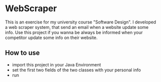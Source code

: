 # WebScraper
This is an exercise for my university course "Software Design". I developed a web scraper system, that send an email when a website update some info. Use this project if you wanna be always be informed when your competitor update some info on their website.

## How to use
- import this project in your Java Environment
- set the first two fields of the two classes with your personal info
- run 
